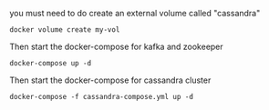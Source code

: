 you must need to do create an external volume called "cassandra"

```
docker volume create my-vol
```

Then start the docker-compose for kafka and zookeeper
```
docker-compose up -d
```

Then start the docker-compose for cassandra cluster
```
docker-compose -f cassandra-compose.yml up -d
```

